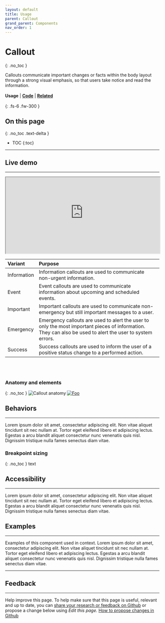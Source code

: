 ```yaml
---
layout: default
title: Usage
parent: Callout
grand_parent: Components
nav_order: 1
---
```



# Callout
{: .no_toc }

Callouts communicate important changes or facts within the body layout through a strong visual emphasis, so that users take notice and read the information.
<br><br>
**Usage** | [**Code**](https://twjeffery.github.io/DIO-test-2/docs/ui-components/callout-code/) | [**Related**](https://twjeffery.github.io/DIO-test-2/docs/ui-components/callout-related/)
<br><br>
{: .fs-6 .fw-300 }

## On this page
{: .no_toc .text-delta }

- TOC
{:toc}

---

## Live demo
---
<div>
<iframe
  width="100%"
  height="250"
src="https://ui-components.alpha.alberta.ca/react/iframe.html?id=react-components-callout--variants" markdown="block" />
</div>
```
<GoACallout
  type="'important || 'information' || 'event' || 'emergency' || 'success'"
  title="Callout Title"
  content="Information to the user goes in the content"
  <
/>
```
[**Angular**]() | [**React**]() | [**Vue**]() | [**Web components**]()
<br><br>


<br>

## Formatting
---

### Content
{: .no_toc }
Callout banners should communicate one piece of crucial information pertaining to the topic.

A callout banner must be relevant to the header or section to which it corresponds. In terms of importance within the section, it takes priority over any other paragraph under the header. If there is additional information that is not in the corresponding section, or is on another page, do use a link.

#### Container Text
{: .no_toc }
At minimum, body text is required. There may be an optional header.

### Positioning
{: .no_toc }
Text

### Layout
{: .no_toc }
Text


### Variants
{: .no_toc }
Each calllout variant has a particular use case and its design communicates it's function to the user. It is therefore very important that the different variants are implemented consistently across products, so that they communicate consistently.
<br>
<div>
<iframe style="border: 1px solid rgba(0, 0, 0, 0.1);" width="800" height="450" src="https://www.figma.com/embed?embed_host=share&url=https%3A%2F%2Fwww.figma.com%2Ffile%2F3pb2IK8s2QUqWieH79KdN7%2FDIO-DS---Components%3Fnode-id%3D2154%253A13716" allowfullscreen></iframe>
</div>



| Variant      | Purpose           |
|:-------------|:------------------|
| Information           | Information callouts are used to communicate non-urgent information. |
| Event | Event callouts are used to communicate information about upcoming and scheduled events.   |
| Important          | Important callouts are used to communicate non-emergency but still important messages to a user.      |
| Emergency           | Emergency callouts are used to alert the user to only the most important pieces of information. They can also be used to alert the user to system errors. |
| Success          | Success callouts are used to inform the user of a positive status change to a performed action. |


<br><br>

### Anatomy and elements
{: .no_toc }
![Callout anatomy](../assets/images/callout-anatomy.png "Callout anatomy")
<a href="http://google.com.au/" rel="some text">![Foo](http://www.google.com.au/images/nav_logo7.png)</a>


## Behaviors
---
Lorem ipsum dolor sit amet, consectetur adipiscing elit. Non vitae aliquet tincidunt sit nec nullam at. Tortor eget eleifend libero et adipiscing lectus. Egestas a arcu blandit aliquet consectetur nunc venenatis quis nisl. Dignissim tristique nulla fames senectus diam vitae.

### Breakpoint sizing
{: .no_toc }
text

## Accessibility
---
Lorem ipsum dolor sit amet, consectetur adipiscing elit. Non vitae aliquet tincidunt sit nec nullam at. Tortor eget eleifend libero et adipiscing lectus. Egestas a arcu blandit aliquet consectetur nunc venenatis quis nisl. Dignissim tristique nulla fames senectus diam vitae.

## Examples
---
Examples of this component used in context. Lorem ipsum dolor sit amet, consectetur adipiscing elit. Non vitae aliquet tincidunt sit nec nullam at. Tortor eget eleifend libero et adipiscing lectus. Egestas a arcu blandit aliquet consectetur nunc venenatis quis nisl. Dignissim tristique nulla fames senectus diam vitae.

---

## Feedback
---
Help improve this page. To help make sure that this page is useful, relevant and up to date, you can [share your research or feedback on Github](#) or propose a change below using _Edit this page._ [How to propose changes in Github](#)
